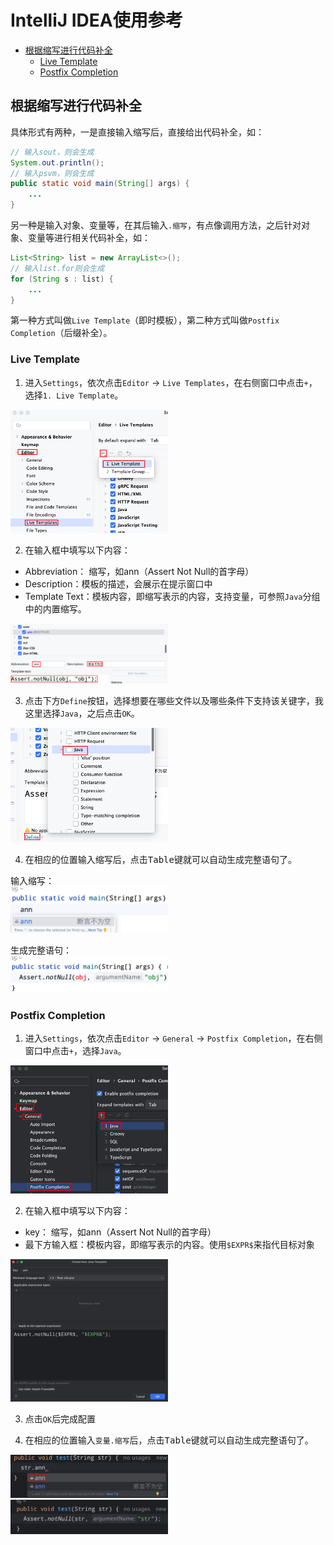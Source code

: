 <!-- omit from toc -->
# IntelliJ IDEA使用参考

- [根据缩写进行代码补全](#根据缩写进行代码补全)
  - [Live Template](#live-template)
  - [Postfix Completion](#postfix-completion)


## 根据缩写进行代码补全

具体形式有两种，一是直接输入缩写后，直接给出代码补全，如：
```java
// 输入sout，则会生成
System.out.println();
// 输入psvm，则会生成
public static void main(String[] args) {
    ...
}
```
另一种是输入对象、变量等，在其后输入`.缩写`，有点像调用方法，之后针对对象、变量等进行相关代码补全，如：
```java
List<String> list = new ArrayList<>();
// 输入list.for则会生成
for (String s : list) {
    ...      
}
```

第一种方式叫做`Live Template`（即时模板），第二种方式叫做`Postfix Completion`（后缀补全）。

### Live Template

1. 进入`Settings`，依次点击`Editor` -> `Live Templates`，在右侧窗口中点击`+`，选择`1. Live Template`。

<img src="images/intellij/live-template1.png" width=50% />

2. 在输入框中填写以下内容：

- Abbreviation： 缩写，如ann（Assert Not Null的首字母）
- Description：模板的描述，会展示在提示窗口中
- Template Text：模板内容，即缩写表示的内容，支持变量，可参照`Java`分组中的内置缩写。

<img src="images/intellij/live-template2.png" width=50% />

3. 点击下方`Define`按钮，选择想要在哪些文件以及哪些条件下支持该关键字，我这里选择`Java`，之后点击`OK`。

<img src="images/intellij/live-template3.png" width=50% />

4. 在相应的位置输入缩写后，点击<kbd>Table</kbd>键就可以自动生成完整语句了。

输入缩写：  
<img src="images/intellij/live-template4.png" width=50% />

生成完整语句：  
<img src="images/intellij/live-template5.png" width=50% />

### Postfix Completion

1. 进入`Settings`，依次点击`Editor` -> `General` -> `Postfix Completion`，在右侧窗口中点击`+`，选择`Java`。

<img src="images/intellij/postfix-completion1.png" width=50% />

2. 在输入框中填写以下内容：
- key： 缩写，如ann（Assert Not Null的首字母）
- 最下方输入框：模板内容，即缩写表示的内容。使用`$EXPR$`来指代目标对象

<img src="images/intellij/postfix-completion2.png" width=50%/>

3. 点击`OK`后完成配置

4. 在相应的位置输入`变量.缩写`后，点击<kbd>Table</kbd>键就可以自动生成完整语句了。

<img src="images/intellij/postfix-completion3.png" width=50%/>

<img src="images/intellij/postfix-completion4.png" width=50%/>


